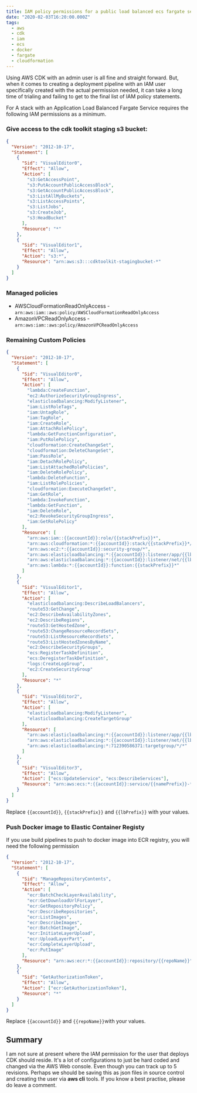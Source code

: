 ```yaml
---
title: IAM policy permissions for a public load balanced ecs fargate service on AWS CDK
date: "2020-02-03T16:20:00.000Z"
tags:
  - aws
  - cdk
  - iam
  - ecs
  - docker
  - fargate
  - cloudformation
---
```


Using AWS CDK with an admin user is all fine and straight forward. But, when it comes to creating a deployment pipeline with an IAM user specifically created with the actual permission needed, it can take a long time of trialing and failing to get to the final list of IAM policy statements.

For A stack with an Application Load Balanced Fargate Service requires the following IAM permissions as a minimum.

### Give access to the cdk toolkit staging s3 bucket:

```json
{
  "Version": "2012-10-17",
  "Statement": [
    {
      "Sid": "VisualEditor0",
      "Effect": "Allow",
      "Action": [
        "s3:GetAccessPoint",
        "s3:PutAccountPublicAccessBlock",
        "s3:GetAccountPublicAccessBlock",
        "s3:ListAllMyBuckets",
        "s3:ListAccessPoints",
        "s3:ListJobs",
        "s3:CreateJob",
        "s3:HeadBucket"
      ],
      "Resource": "*"
    },
    {
      "Sid": "VisualEditor1",
      "Effect": "Allow",
      "Action": "s3:*",
      "Resource": "arn:aws:s3:::cdktoolkit-stagingbucket-*"
    }
  ]
}
```

### Managed policies

- AWSCloudFormationReadOnlyAccess - `arn:aws:iam::aws:policy/AWSCloudFormationReadOnlyAccess`
- AmazonVPCReadOnlyAccess - `arn:aws:iam::aws:policy/AmazonVPCReadOnlyAccess`

### Remaining Custom Policies

```json
{
  "Version": "2012-10-17",
  "Statement": [
    {
      "Sid": "VisualEditor0",
      "Effect": "Allow",
      "Action": [
        "lambda:CreateFunction",
        "ec2:AuthorizeSecurityGroupIngress",
        "elasticloadbalancing:ModifyListener",
        "iam:ListRoleTags",
        "iam:UntagRole",
        "iam:TagRole",
        "iam:CreateRole",
        "iam:AttachRolePolicy",
        "lambda:GetFunctionConfiguration",
        "iam:PutRolePolicy",
        "cloudformation:CreateChangeSet",
        "cloudformation:DeleteChangeSet",
        "iam:PassRole",
        "iam:DetachRolePolicy",
        "iam:ListAttachedRolePolicies",
        "iam:DeleteRolePolicy",
        "lambda:DeleteFunction",
        "iam:ListRolePolicies",
        "cloudformation:ExecuteChangeSet",
        "iam:GetRole",
        "lambda:InvokeFunction",
        "lambda:GetFunction",
        "iam:DeleteRole",
        "ec2:RevokeSecurityGroupIngress",
        "iam:GetRolePolicy"
      ],
      "Resource": [
        "arn:aws:iam::{{accountId}}:role/{{stackPrefix}}*",
        "arn:aws:cloudformation:*:{{accountId}}:stack/{{stackPrefix}}*/*",
        "arn:aws:ec2:*:{{accountId}}:security-group/*",
        "arn:aws:elasticloadbalancing:*:{{accountId}}:listener/app/{{lbPrefix}}*/*/*",
        "arn:aws:elasticloadbalancing:*:{{accountId}}:listener/net/{{lbPrefix}}*/*/*",
        "arn:aws:lambda:*:{{accountId}}:function:{{stackPrefix}}*"
      ]
    },
    {
      "Sid": "VisualEditor1",
      "Effect": "Allow",
      "Action": [
        "elasticloadbalancing:DescribeLoadBalancers",
        "route53:GetChange",
        "ec2:DescribeAvailabilityZones",
        "ec2:DescribeRegions",
        "route53:GetHostedZone",
        "route53:ChangeResourceRecordSets",
        "route53:ListResourceRecordSets",
        "route53:ListHostedZonesByName",
        "ec2:DescribeSecurityGroups",
        "ecs:RegisterTaskDefinition",
        "ecs:DeregisterTaskDefinition",
        "logs:CreateLogGroup",
        "ec2:CreateSecurityGroup"
      ],
      "Resource": "*"
    },
    {
      "Sid": "VisualEditor2",
      "Effect": "Allow",
      "Action": [
        "elasticloadbalancing:ModifyListener",
        "elasticloadbalancing:CreateTargetGroup"
      ],
      "Resource": [
        "arn:aws:elasticloadbalancing:*:{{accountId}}:listener/app/{{lbPrefix}}*/*/*",
        "arn:aws:elasticloadbalancing:*:{{accountId}}:listener/net/{{lbPrefix}}*/*/*",
        "arn:aws:elasticloadbalancing:*:712390586371:targetgroup/*/*"
      ]
    },
    {
      "Sid": "VisualEditor3",
      "Effect": "Allow",
      "Action": ["ecs:UpdateService", "ecs:DescribeServices"],
      "Resource": "arn:aws:ecs:*:{{accountId}}:service/{{namePrefix}}-*/{{stackPrefix}}-*"
    }
  ]
}
```

Replace `{{accountId}}`, `{{stackPrefix}}` and `{{lbPrefix}}` with your values.

### Push Docker image to Elastic Container Registy

If you use build pipelines to push to docker image into ECR registry, you will need the following permission

```json
{
  "Version": "2012-10-17",
  "Statement": [
    {
      "Sid": "ManageRepositoryContents",
      "Effect": "Allow",
      "Action": [
        "ecr:BatchCheckLayerAvailability",
        "ecr:GetDownloadUrlForLayer",
        "ecr:GetRepositoryPolicy",
        "ecr:DescribeRepositories",
        "ecr:ListImages",
        "ecr:DescribeImages",
        "ecr:BatchGetImage",
        "ecr:InitiateLayerUpload",
        "ecr:UploadLayerPart",
        "ecr:CompleteLayerUpload",
        "ecr:PutImage"
      ],
      "Resource": "arn:aws:ecr:*:{{accountId}}:repository/{{repoName}}"
    },
    {
      "Sid": "GetAuthorizationToken",
      "Effect": "Allow",
      "Action": ["ecr:GetAuthorizationToken"],
      "Resource": "*"
    }
  ]
}
```

Replace `{{accountId}}` and `{{repoName}}`with your values.

## Summary

I am not sure at present where the IAM permission for the user that deploys CDK should reside. It's a lot of configurations to just be hard coded and changed via the AWS Web console. Even though you can track up to 5 revisions. Perhaps we should be saving this as json files in source control and creating the user via **aws cli** tools. If you know a best practise, please do leave a comment.
